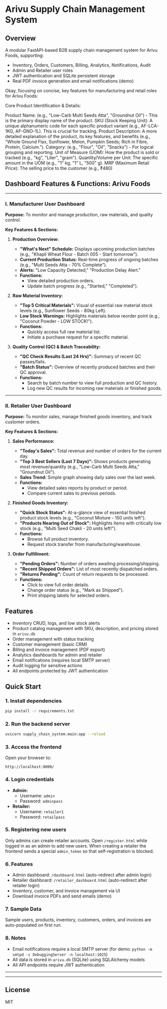 # Arivu Supply Chain Management System

## Overview
A modular FastAPI-based B2B supply chain management system for Arivu Foods, supporting:
- Inventory, Orders, Customers, Billing, Analytics, Notifications, Audit
- Admin and Retailer user roles
- JWT authentication and SQLite persistent storage
- Real PDF invoice generation and email notifications (demo)

Okay, focusing on concise, key features for manufacturing and retail roles for Arivu Foods:

Core Product Identification & Details:

Product Name: (e.g., "Low-Carb Multi Seeds Atta", "Groundnut Oil") - This is the primary display name of the product.
SKU (Stock Keeping Unit): A unique alphanumeric code for each specific product variant (e.g., AF-LCA-1KG, AF-GNO-1L). This is crucial for tracking.
Product Description: A more detailed explanation of the product, its key features, and benefits (e.g., "Whole Ground Flax, Sunflower, Melon, Pumpkin Seeds; Rich in Fibre, Protein, Calcium.").
Category: (e.g., "Flour", "Oil", "Snacks") - For logical grouping and reporting.
Unit of Measure (UOM): How the product is sold or tracked (e.g., "kg", "Liter", "gram").
Quantity/Volume per Unit: The specific amount in the UOM (e.g., "1" kg, "1" L, "500" g).
MRP (Maximum Retail Price): The selling price to the customer (e.g., ₹480)

## Dashboard Features & Functions: Arivu Foods

---

### I. Manufacturer User Dashboard

**Purpose:** To monitor and manage production, raw materials, and quality control.

**Key Features & Sections:**

1.  **Production Overview:**
    * **"What's Next" Schedule:** Displays upcoming production batches (e.g., "Khapli Wheat Flour - Batch 005 - Start tomorrow").
    * **Current Production Status:** Real-time progress of ongoing batches (e.g., "Multi Seeds Atta - 70% Complete").
    * **Alerts:** "Low Capacity Detected," "Production Delay Alert."
    * **Functions:**
        * View detailed production orders.
        * Update batch progress (e.g., "Started," "Completed").

2.  **Raw Material Inventory:**
    * **"Top 5 Critical Materials":** Visual of essential raw material stock levels (e.g., Sunflower Seeds - 80kg Left).
    * **Low Stock Warnings:** Highlights materials below reorder point (e.g., "Coconut Powder - LOW STOCK!").
    * **Functions:**
        * Quickly access full raw material list.
        * Initiate a purchase request for a specific material.

3.  **Quality Control (QC) & Batch Traceability:**
    * **"QC Check Results (Last 24 Hrs)":** Summary of recent QC passes/fails.
    * **"Batch Status":** Overview of recently produced batches and their QC approval.
    * **Functions:**
        * Search by batch number to view full production and QC history.
        * Log new QC results for incoming raw materials or finished goods.

---

### II. Retailer User Dashboard

**Purpose:** To monitor sales, manage finished goods inventory, and track customer orders.

**Key Features & Sections:**

1.  **Sales Performance:**
    * **"Today's Sales":** Total revenue and number of orders for the current day.
    * **"Top 3 Best Sellers (Last 7 Days)":** Shows products generating most revenue/quantity (e.g., "Low-Carb Multi Seeds Atta," "Groundnut Oil").
    * **Sales Trend:** Simple graph showing daily sales over the last week.
    * **Functions:**
        * View detailed sales reports by product or period.
        * Compare current sales to previous periods.

2.  **Finished Goods Inventory:**
    * **"Quick Stock Status":** At-a-glance view of essential finished product stock levels (e.g., "Coconut Mixture - 150 units left").
    * **"Products Nearing Out of Stock":** Highlights items with critically low stock (e.g., "Multi Seed Chakli - 20 units left!").
    * **Functions:**
        * Browse full product inventory.
        * Request stock transfer from manufacturing/warehouse.

3.  **Order Fulfillment:**
    * **"Pending Orders":** Number of orders awaiting processing/shipping.
    * **"Recent Shipped Orders":** List of most recently dispatched orders.
    * **"Returns Pending":** Count of return requests to be processed.
    * **Functions:**
        * Click to view full order details.
        * Change order status (e.g., "Mark as Shipped").
        * Print shipping labels for selected orders.

## Features
- Inventory CRUD, logs, and low stock alerts
- Product catalog management with SKU, description, and pricing stored in `arivu.db`
- Order management with status tracking
- Customer management (basic CRM)
- Billing and invoice management (PDF export)
- Analytics dashboards for admin and retailer
- Email notifications (requires local SMTP server)
- Audit logging for sensitive actions
- All endpoints protected by JWT authentication

## Quick Start

### 1. Install dependencies
```bash
pip install -r requirements.txt
```

### 2. Run the backend server
```bash
uvicorn supply_chain_system.main:app --reload
```

### 3. Access the frontend
Open your browser to:
```
http://localhost:8000/
```

### 4. Login credentials
- **Admin:**
  - Username: `admin`
  - Password: `adminpass`
- **Retailer:**
  - Username: `retailer1`
  - Password: `retailpass`

### 5. Registering new users
Only admins can create retailer accounts. Open `/register.html` while logged in as
an admin to add new users. When creating a retailer the frontend sends a special
`admin_token` so that self-registration is blocked.

### 6. Features
- Admin dashboard: `/dashboard.html` (auto-redirect after admin login)
- Retailer dashboard: `/retailer_dashboard.html` (auto-redirect after retailer login)
- Inventory, customer, and invoice management via UI
- Download invoice PDFs and send emails (demo)

### 7. Sample Data
Sample users, products, inventory, customers, orders, and invoices are auto-populated on first run.

### 8. Notes
- Email notifications require a local SMTP server (for demo: `python -m smtpd -c DebuggingServer -n localhost:1025`)
- All data is stored in `arivu.db` (SQLite) using SQLAlchemy models
- All API endpoints require JWT authentication

---


---

## License
MIT
